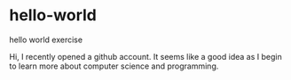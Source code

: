 # hello-world
hello world exercise

Hi, I recently opened a github account. It seems like a good idea as I begin to learn more about computer science and programming. 
